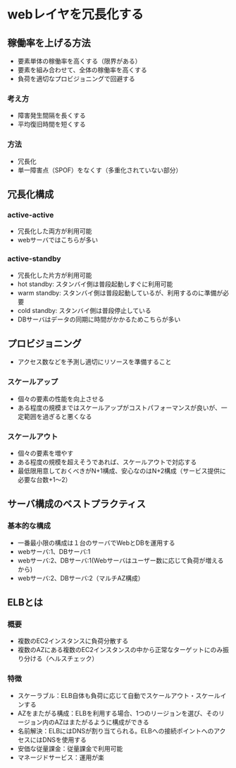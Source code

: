 # webレイヤを冗長化する
## 稼働率を上げる方法
* 要素単体の稼働率を高くする（限界がある）
* 要素を組み合わせて、全体の稼働率を高くする
* 負荷を適切なプロビジョニングで回避する

### 考え方
* 障害発生間隔を長くする
* 平均復旧時間を短くする

### 方法
* 冗長化
* 単一障害点（SPOF）をなくす（多重化されていない部分）

## 冗長化構成
### active-active
* 冗長化した両方が利用可能
* webサーバではこちらが多い

### active-standby
* 冗長化した片方が利用可能
* hot standby: スタンバイ側は普段起動しすぐに利用可能
* warm standby: スタンバイ側は普段起動しているが、利用するのに準備が必要
* cold standby: スタンバイ側は普段停止している
* DBサーバはデータの同期に時間がかかるためこちらが多い

## プロビジョニング
* アクセス数などを予測し適切にリソースを準備すること

### スケールアップ
* 個々の要素の性能を向上させる
* ある程度の規模まではスケールアップがコストパフォーマンスが良いが、一定範囲を過ぎると悪くなる

### スケールアウト
* 個々の要素を増やす
* ある程度の規模を超えそうであれば、スケールアウトで対応する
* 最低限用意しておくべきがN+1構成、安心なのはN+2構成（サービス提供に必要な台数+1〜2）

## サーバ構成のベストプラクティス
### 基本的な構成
* 一番最小限の構成は１台のサーバでWebとDBを運用する
* webサーバ:1、DBサーバ:1
* webサーバ:2、DBサーバ:1(Webサーバはユーザー数に応じて負荷が増えるから)
* webサーバ:2、DBサーバ:2（マルチAZ構成）

## ELBとは
### 概要
* 複数のEC2インスタンスに負荷分散する
* 複数のAZにある複数のEC2インスタンスの中から正常なターゲットにのみ振り分ける（ヘルスチェック）

### 特徴
* スケーラブル：ELB自体も負荷に応じて自動でスケールアウト・スケールインする
* AZをまたがる構成：ELBを利用する場合、1つのリージョンを選び、そのリージョン内のAZはまたがるように構成ができる
* 名前解決：ELBにはDNSが割り当てられる。ELBへの接続ポイントへのアクセスにはDNSを使用する
* 安価な従量課金：従量課金で利用可能
* マネージドサービス：運用が楽


